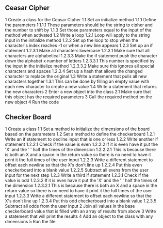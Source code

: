## Ceasar Cipher


1 Create a class for the Ceasar Cipher
 1.1 Set an initialize method
  1.1.1 Define the parameters
   1.1.1.1 These parameters should be the string to cipher and the number to shift by
  1.1.3 Set those parameters equal to the input of the method when activated
 1.2 Write a loop
  1.2.1 Loop will apply to the string input in the initialize method
  1.2.2 Set up the loop to stop when the character's index reaches -1 or when a new line appears
  1.2.3 Set up an if statement
   1.2.3.1 Make all characters lowercase
   1.2.3.1 Make sure that all characters are alphabetical
   1.2.3.3 Make the if statement push the character down the alphabet x number of letters
    1.2.3.3.1 This number is specified by the input in the initialize method
    1.2.3.3.2 Make sure this ignores all special characters and spaces
   1.2.3.4 Set up a hash that allows the changed character to replace the original
 1.3 Write a statement that pulls all new characters together
  1.3.1 This can be done by filling an empty value with each new character to create a new value
 1.4 Write a statement that returns the new characters
2 Enter a new object into the class
 2.1 Make sure that this object has the required parameters
3 Call the required method on the new object
4 Run the code


## Checker Board

1 Create a class
 1.1 Set a method to initialize the dimensions of the board based on the parameters
 1.2 Set a method to define the checkerboard
  1.2.1 Write an if statement to decline input that is one or less
  1.2.2 Write another if statement
   1.2.2.1 Check if the value is even
   1.2.2.2 If it is even have it put the 'X' and the ' ' half the times of the dimension
    1.2.2.2.1 This is because there is both an X and a space in the return value so there is no need to have it print it the full times of the user input
   1.2.2.3 Write a different statement to offset each newline so that the X's don't line up
   1.2.2.4 Put this even checkerboard into a blank value
   1.2.2.5 Subtract all evens from the user input for the next step
  1.2.3 Write a third if statement
   1.2.3.1 Check if the value is odd
   1.2.3.2 If it is even have it put the 'X' and the ' ' half the times of the dimension
    1.2.3.2.1 This is because there is both an X and a space in the return value so there is no need to have it print it the full times of the user input
   1.2.3.3 Write a different statement to offset each newline so that the X's don't line up
   1.2.3.4 Put this odd checkerboard into a blank value
  1.2.3.5 Subtract all odds from the user input
2 Join all values in the base checkerboard value that is filled with an array of results from above
3 Write a statement that will print the results
4 Add an object to the class with any dimensions
5 Run the file
